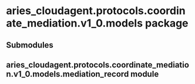# aries_cloudagent.protocols.coordinate_mediation.v1_0.models package

## Submodules

## aries_cloudagent.protocols.coordinate_mediation.v1_0.models.mediation_record module
